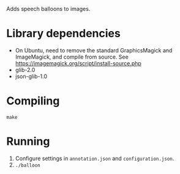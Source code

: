 Adds speech balloons to images.


# Library dependencies

* On Ubuntu, need to remove the standard GraphicsMagick and ImageMagick, and compile from source. See https://imagemagick.org/script/install-source.php
* glib-2.0
* json-glib-1.0


# Compiling

`make`

# Running

1. Configure settings in `annotation.json` and `configuration.json`.
2. `./balloon`
